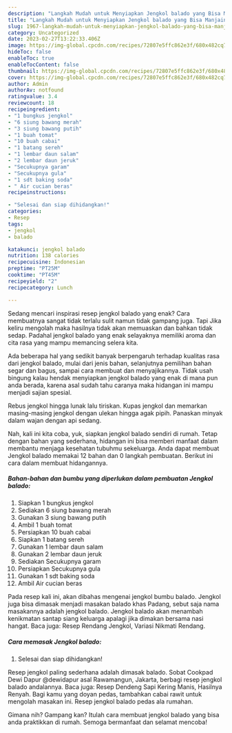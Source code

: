 ```yaml
---
description: "Langkah Mudah untuk Menyiapkan Jengkol balado yang Bisa Manjain Lidah, Buat Buka Puasa Lezat"
title: "Langkah Mudah untuk Menyiapkan Jengkol balado yang Bisa Manjain Lidah, Buat Buka Puasa Lezat"
slug: 1967-langkah-mudah-untuk-menyiapkan-jengkol-balado-yang-bisa-manjain-lidah-buat-buka-puasa-lezat
category: Uncategorized
date: 2023-02-27T13:22:33.406Z
image: https://img-global.cpcdn.com/recipes/72807e5ffc862e3f/680x482cq70/jengkol-balado-foto-resep-utama.jpg
hideToc: false
enableToc: true
enableTocContent: false
thumbnail: https://img-global.cpcdn.com/recipes/72807e5ffc862e3f/680x482cq70/jengkol-balado-foto-resep-utama.jpg
cover: https://img-global.cpcdn.com/recipes/72807e5ffc862e3f/680x482cq70/jengkol-balado-foto-resep-utama.jpg
author: Admin
authorAv: notfound
ratingvalue: 3.4
reviewcount: 18
recipeingredient:
- "1 bungkus jengkol"
- "6 siung bawang merah"
- "3 siung bawang putih"
- "1 buah tomat"
- "10 buah cabai"
- "1 batang sereh"
- "1 lembar daun salam"
- "2 lembar daun jeruk"
- "Secukupnya garam"
- "Secukupnya gula"
- "1 sdt baking soda"
- " Air cucian beras"
recipeinstructions:

- "Selesai dan siap dihidangkan!"
categories:
- Resep
tags:
- jengkol
- balado

katakunci: jengkol balado 
nutrition: 138 calories
recipecuisine: Indonesian
preptime: "PT25M"
cooktime: "PT45M"
recipeyield: "2"
recipecategory: Lunch

---
```



Sedang mencari inspirasi resep jengkol balado yang enak? Cara membuatnya sangat tidak terlalu sulit namun tidak gampang juga. Tapi Jika keliru mengolah maka hasilnya tidak akan memuaskan dan bahkan tidak sedap. Padahal jengkol balado yang enak selayaknya memiliki aroma dan cita rasa yang mampu memancing selera kita.


Ada beberapa hal yang sedikit banyak berpengaruh terhadap kualitas rasa dari jengkol balado, mulai dari jenis bahan, selanjutnya pemilihan bahan segar dan bagus, sampai cara membuat dan menyajikannya. Tidak usah bingung kalau hendak menyiapkan jengkol balado yang enak di mana pun anda berada, karena asal sudah tahu caranya maka hidangan ini mampu menjadi sajian spesial.

Rebus jengkol hingga lunak lalu tiriskan. Kupas jengkol dan memarkan masing-masing jengkol dengan ulekan hingga agak pipih. Panaskan minyak dalam wajan dengan api sedang.


Nah, kali ini kita coba, yuk, siapkan jengkol balado sendiri di rumah. Tetap dengan bahan yang sederhana, hidangan ini bisa memberi manfaat dalam membantu menjaga kesehatan tubuhmu sekeluarga. Anda dapat membuat Jengkol balado memakai 12 bahan dan 0 langkah pembuatan. Berikut ini cara dalam membuat hidangannya.

<!--inarticleads1-->

##### Bahan-bahan dan bumbu yang diperlukan dalam pembuatan Jengkol balado:

1. Siapkan 1 bungkus jengkol
1. Sediakan 6 siung bawang merah
1. Gunakan 3 siung bawang putih
1. Ambil 1 buah tomat
1. Persiapkan 10 buah cabai
1. Siapkan 1 batang sereh
1. Gunakan 1 lembar daun salam
1. Gunakan 2 lembar daun jeruk
1. Sediakan Secukupnya garam
1. Persiapkan Secukupnya gula
1. Gunakan 1 sdt baking soda
1. Ambil  Air cucian beras


Pada resep kali ini, akan dibahas mengenai jengkol bumbu balado. Jengkol juga bisa dimasak menjadi masakan balado khas Padang, sebut saja nama masakannya adalah jengkol balado. Jengkol balado akan menambah kenikmatan santap siang keluarga apalagi jika dimakan bersama nasi hangat. Baca juga: Resep Rendang Jengkol, Variasi Nikmati Rendang. 

<!--inarticleads2-->

##### Cara memasak Jengkol balado:


1. Selesai dan siap dihidangkan!

Resep jengkol paling sederhana adalah dimasak balado. Sobat Cookpad Dewi Dapur @dewidapur asal Rawamangun, Jakarta, berbagi resep jengkol balado andalannya. Baca juga: Resep Dendeng Sapi Kering Manis, Hasilnya Renyah. Bagi kamu yang doyan pedas, tambahkan cabai rawit untuk mengolah masakan ini. Resep jengkol balado pedas ala rumahan. 

Gimana nih? Gampang kan? Itulah cara membuat jengkol balado yang bisa anda praktikkan di rumah. Semoga bermanfaat dan selamat mencoba!
